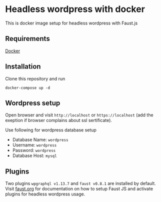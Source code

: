 # Headless wordpress with docker

This is docker image setup for headless wordpress with Faust.js

## Requirements

[Docker](https://www.docker.com/)


## Installation

Clone this repository and run

```
docker-compose up -d
```

## Wordpress setup

Open browser and visit `http://localhost` or `https://localhost` (add the exeption if browser complains about ssl sertificate).

Use following for wordpress database setup

- Database Name: `wordpress`
- Username: `wordpress`
- Password: `wordpress`
- Database Host: `mysql`

## Plugins

Two plugins `wpgraphql v1.13.7` and `faust v0.8.1` are installed by default. Visit [faust.org](https://faustjs.org/docs/getting-started) for documentation on how to setup Faust JS and activate plugins for headless wordpress usage.
